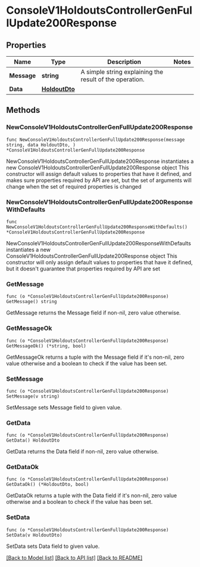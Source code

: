 # ConsoleV1HoldoutsControllerGenFullUpdate200Response

## Properties

Name | Type | Description | Notes
------------ | ------------- | ------------- | -------------
**Message** | **string** | A simple string explaining the result of the operation. | 
**Data** | [**HoldoutDto**](HoldoutDto.md) |  | 

## Methods

### NewConsoleV1HoldoutsControllerGenFullUpdate200Response

`func NewConsoleV1HoldoutsControllerGenFullUpdate200Response(message string, data HoldoutDto, ) *ConsoleV1HoldoutsControllerGenFullUpdate200Response`

NewConsoleV1HoldoutsControllerGenFullUpdate200Response instantiates a new ConsoleV1HoldoutsControllerGenFullUpdate200Response object
This constructor will assign default values to properties that have it defined,
and makes sure properties required by API are set, but the set of arguments
will change when the set of required properties is changed

### NewConsoleV1HoldoutsControllerGenFullUpdate200ResponseWithDefaults

`func NewConsoleV1HoldoutsControllerGenFullUpdate200ResponseWithDefaults() *ConsoleV1HoldoutsControllerGenFullUpdate200Response`

NewConsoleV1HoldoutsControllerGenFullUpdate200ResponseWithDefaults instantiates a new ConsoleV1HoldoutsControllerGenFullUpdate200Response object
This constructor will only assign default values to properties that have it defined,
but it doesn't guarantee that properties required by API are set

### GetMessage

`func (o *ConsoleV1HoldoutsControllerGenFullUpdate200Response) GetMessage() string`

GetMessage returns the Message field if non-nil, zero value otherwise.

### GetMessageOk

`func (o *ConsoleV1HoldoutsControllerGenFullUpdate200Response) GetMessageOk() (*string, bool)`

GetMessageOk returns a tuple with the Message field if it's non-nil, zero value otherwise
and a boolean to check if the value has been set.

### SetMessage

`func (o *ConsoleV1HoldoutsControllerGenFullUpdate200Response) SetMessage(v string)`

SetMessage sets Message field to given value.


### GetData

`func (o *ConsoleV1HoldoutsControllerGenFullUpdate200Response) GetData() HoldoutDto`

GetData returns the Data field if non-nil, zero value otherwise.

### GetDataOk

`func (o *ConsoleV1HoldoutsControllerGenFullUpdate200Response) GetDataOk() (*HoldoutDto, bool)`

GetDataOk returns a tuple with the Data field if it's non-nil, zero value otherwise
and a boolean to check if the value has been set.

### SetData

`func (o *ConsoleV1HoldoutsControllerGenFullUpdate200Response) SetData(v HoldoutDto)`

SetData sets Data field to given value.



[[Back to Model list]](../README.md#documentation-for-models) [[Back to API list]](../README.md#documentation-for-api-endpoints) [[Back to README]](../README.md)


